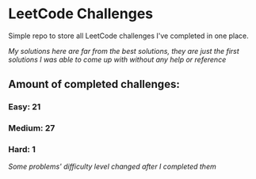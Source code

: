 
# LeetCode Challenges

Simple repo to store all LeetCode challenges I've completed in one place.

<i>My solutions here are far from the best solutions, they are just the first solutions I was able to come up with without any help or reference</i>

## Amount of completed challenges:

### Easy: 21

### Medium: 27

### Hard: 1

<i>Some problems' difficulty level changed after I completed them</i>
